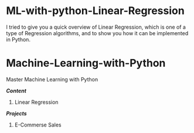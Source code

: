 # ML-with-python-Linear-Regression
I tried to give you a quick overview of Linear Regression, which is one of a type of Regression algorithms, and to show you how it can be implemented in Python.

# Machine-Learning-with-Python
Master Machine Learning with Python

***Content***
1) Linear Regression

***Projects***
1) E-Commerse Sales
